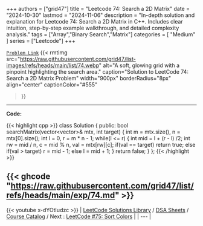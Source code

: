 
+++
authors = ["grid47"]
title = "Leetcode 74: Search a 2D Matrix"
date = "2024-10-30"
lastmod = "2024-11-06"
description = "In-depth solution and explanation for Leetcode 74: Search a 2D Matrix in C++. Includes clear intuition, step-by-step example walkthrough, and detailed complexity analysis."
tags = ["Array","Binary Search","Matrix"]
categories = [
    "Medium"
]
series = ["Leetcode"]
+++



[`Problem Link`](https://leetcode.com/problems/search-a-2d-matrix/description/)
{{< rmtimg 
    src="https://raw.githubusercontent.com/grid47/list-images/refs/heads/main/list/74.webp" 
    alt="A soft, glowing grid with a pinpoint highlighting the search area."
    caption="Solution to LeetCode 74: Search a 2D Matrix Problem"
    width="900px"
    borderRadius="8px"
    align="center" 
    captionColor="#555"
>}}
---
**Code:**

{{< highlight cpp >}}
class Solution {
public:
    bool searchMatrix(vector<vector<int>>& mtx, int target) {
        int m = mtx.size(), n = mtx[0].size();
        int l = 0, r = m * n - 1;
        while(l <= r) {
            int mid = l + (r - l) /2;
            int rw = mid / n, c = mid % n, val = mtx[rw][c];
                 if(val == target) return true;
            else if(val  > target) r = mid - 1;
            else                   l = mid + 1;
        }
        return false;
    }
};
{{< /highlight >}}

{{< ghcode "https://raw.githubusercontent.com/grid47/list/refs/heads/main/exp/74.md" >}}
---
{{< youtube x-dYOtIudzc >}}
| [LeetCode Solutions Library](https://grid47.xyz/leetcode/) / [DSA Sheets](https://grid47.xyz/sheets/) / [Course Catalog](https://grid47.xyz/courses/) / Next : [LeetCode #75: Sort Colors](https://grid47.xyz/leetcode/solution-75-sort-colors/) |
| --- |
